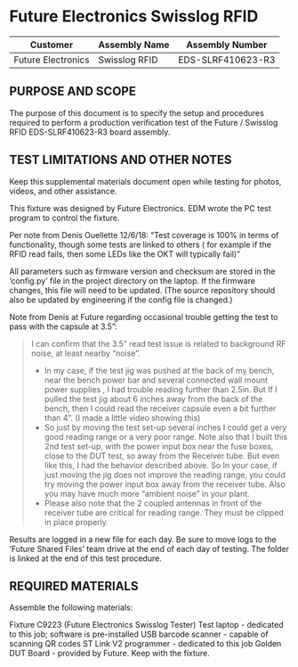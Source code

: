 # Future Electronics Swisslog RFID

Customer | Assembly Name | Assembly Number
-------- | ------------- | ---------------
Future Electronics | Swisslog RFID | EDS-SLRF410623-R3

## PURPOSE AND SCOPE
The purpose of this document is to specify the setup and procedures required to perform a production verification test of the Future / Swisslog RFID EDS-SLRF410623-R3 board assembly.

## TEST LIMITATIONS AND OTHER NOTES
Keep this supplemental materials document open while testing for photos, videos, and other assistance.

This fixture was designed by Future Electronics. EDM wrote the PC test program to control the fixture.

Per note from Denis Ouellette 12/6/18: “Test coverage is 100% in terms of functionality, though some tests are linked to others ( for example if the RFID read fails, then some LEDs like the OKT will typically fail)”

All parameters such as firmware version and checksum are stored in the ‘config.py’ file in the project directory on the laptop. If the firmware changes, this file will need to be updated. (The source repository should also be updated by engineering if the config file is changed.)

Note from Denis at Future regarding occasional trouble getting the test to pass with the capsule at 3.5”:

> I can confirm that the 3.5” read test issue is related to background RF noise, at least nearby “noise”.
> - In my case, if the test jig was pushed at the back of my bench, near the bench power bar and several connected wall mount power supplies , I had trouble reading further than 2.5in. But If I pulled the test jig about 6 inches away from the back of the bench, then I could read the receiver capsule even a bit further than 4”. (I made a little video showing this)
> - So just by moving the test set-up several inches I could get a very good reading range or a very poor range. Note also that I built this 2nd test set-up, with the power input box near the fuse boxes, close to the DUT test, so away from the Receiver tube.  But even like this, I had the behavior described above. So In your case, if just moving the jig does not improve the reading range, you could try moving the power input box away from the receiver tube. Also you may have much more “ambient noise” in your plant.
> - Please also note that the 2 coupled antennas in front of the receiver tube are critical for reading range. They must be clipped in place properly.


Results are logged in a new file for each day. Be sure to move logs to the ‘Future Shared Files’ team drive at the end of each day of testing. The folder is linked at the end of this test procedure.

## REQUIRED MATERIALS
Assemble the following materials:

Fixture C9223 (Future Electronics Swisslog Tester)
Test laptop - dedicated to this job; software is pre-installed
USB barcode scanner - capable of scanning QR codes
ST Link V2 programmer - dedicated to this job
Golden DUT Board - provided by Future. Keep with the fixture.
